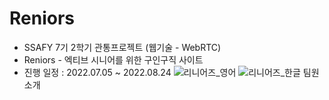 # Reniors
- SSAFY 7기 2학기 관통프로젝트 (웹기술 - WebRTC)
- Reniors - 엑티브 시니어를 위한 구인구직 사이트
- 진행 일정 : 2022.07.05 ~ 2022.08.24
![리니어즈_영어](https://user-images.githubusercontent.com/81104902/188835364-7b282ace-3436-4e8b-b97a-d042ccf5ab5c.png)
![리니어즈_한글](https://user-images.githubusercontent.com/81104902/189074880-f39ac174-5979-4284-8198-ff962ce1e5de.png)
팀원 소개
